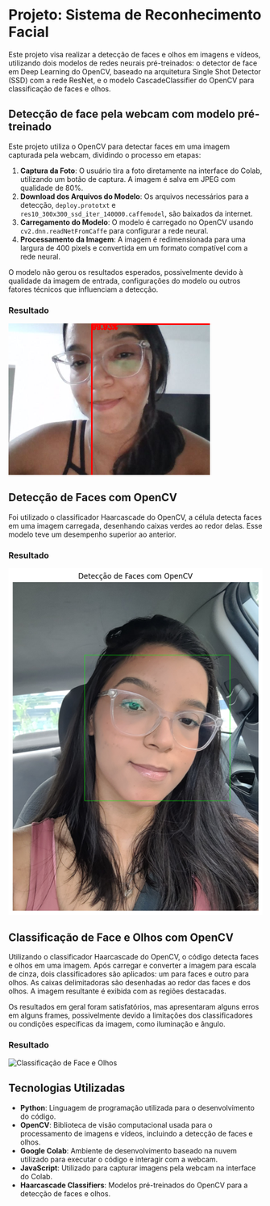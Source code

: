 # Projeto: Sistema de Reconhecimento Facial

Este projeto visa realizar a detecção de faces e olhos em imagens e vídeos, utilizando dois modelos de redes neurais pré-treinados: o detector de face em Deep Learning do OpenCV, baseado na arquitetura Single Shot Detector (SSD) com a rede ResNet, e o modelo CascadeClassifier do OpenCV para classificação de faces e olhos.

## Detecção de face pela webcam com modelo pré-treinado
Este projeto utiliza o OpenCV para detectar faces em uma imagem capturada pela webcam, dividindo o processo em etapas:

1. **Captura da Foto**: O usuário tira a foto diretamente na interface do Colab, utilizando um botão de captura. A imagem é salva em JPEG com qualidade de 80%.
2. **Download dos Arquivos do Modelo**: Os arquivos necessários para a detecção, `deploy.prototxt` e `res10_300x300_ssd_iter_140000.caffemodel`, são baixados da internet.
3. **Carregamento do Modelo**: O modelo é carregado no OpenCV usando `cv2.dnn.readNetFromCaffe` para configurar a rede neural.
4. **Processamento da Imagem**: A imagem é redimensionada para uma largura de 400 pixels e convertida em um formato compatível com a rede neural.

O modelo não gerou os resultados esperados, possivelmente devido à qualidade da imagem de entrada, configurações do modelo ou outros fatores técnicos que influenciam a detecção.

### Resultado
![Modelo pré-treinado](pre-treinado.png)

## Detecção de Faces com OpenCV
Foi utilizado o classificador Haarcascade do OpenCV, a célula detecta faces em uma imagem carregada, 
desenhando caixas verdes ao redor delas. Esse modelo teve um desempenho superior ao anterior.

### Resultado
![Modelo OpenCV](face-opencv.png)

## Classificação de Face e Olhos com OpenCV
Utilizando o classificador Haarcascade do OpenCV, o código detecta faces e olhos em uma imagem. 
Após carregar e converter a imagem para escala de cinza, dois classificadores são aplicados: um para faces e outro para olhos. 
As caixas delimitadoras são desenhadas ao redor das faces e dos olhos. A imagem resultante é exibida com as regiões destacadas.

Os resultados em geral foram satisfatórios, mas apresentaram alguns erros em alguns frames, possivelmente devido a limitações dos classificadores ou condições específicas da imagem, como iluminação e ângulo.

### Resultado
![Classificação de Face e Olhos](classificacao.gif)

## Tecnologias Utilizadas

- **Python**: Linguagem de programação utilizada para o desenvolvimento do código.
- **OpenCV**: Biblioteca de visão computacional usada para o processamento de imagens e vídeos, incluindo a detecção de faces e olhos.
- **Google Colab**: Ambiente de desenvolvimento baseado na nuvem utilizado para executar o código e interagir com a webcam.
- **JavaScript**: Utilizado para capturar imagens pela webcam na interface do Colab.
- **Haarcascade Classifiers**: Modelos pré-treinados do OpenCV para a detecção de faces e olhos.
